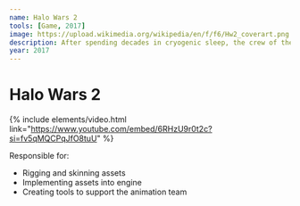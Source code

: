 ```yaml
---
name: Halo Wars 2
tools: [Game, 2017]
image: https://upload.wikimedia.org/wikipedia/en/f/f6/Hw2_coverart.png
description: After spending decades in cryogenic sleep, the crew of the Spirit of Fire wake to find themselves on a Forerunner installation known as the Ark. But they are not alone.
year: 2017
---
```


# Halo Wars 2

{% include elements/video.html link="https://www.youtube.com/embed/6RHzU9r0t2c?si=fv5qMQCPqJfO8tuU" %}

Responsible for:
* Rigging and skinning assets
* Implementing assets into engine
* Creating tools to support the animation team